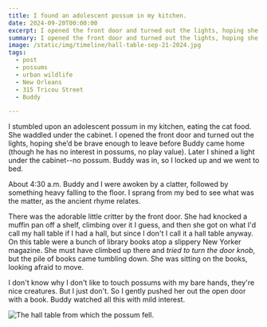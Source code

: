 ```yaml
---
title: I found an adolescent possum in my kitchen.
date: 2024-09-20T00:00:00
excerpt: I opened the front door and turned out the lights, hoping she’d be brave enough to leave before Buddy came home (though he has no interest in possums, no play value).
summary: I opened the front door and turned out the lights, hoping she’d be brave enough to leave before Buddy came home (though he has no interest in possums, no play value).
image: /static/img/timeline/hall-table-sep-21-2024.jpg
tags:
  - post
  - possums
  - urban wildlife
  - New Orleans
  - 315 Tricou Street
  - Buddy

---
```


I stumbled upon an adolescent possum in my kitchen, eating the cat food. She waddled under the cabinet.
I opened the front door and turned out the lights, hoping she’d be brave enough to leave before Buddy came home (though he has no interest in possums, no play value).
Later I shined a light under the cabinet--no possum. Buddy was in, so I locked up and we went to bed.

About 4:30 a.m. Buddy and I were awoken by a clatter, followed by something heavy falling to the floor.
I sprang from my bed to see what was the matter, as the ancient rhyme relates.

There was the adorable little critter by the front door. She had knocked a muffin pan off a shelf, climbing over it I guess, and then she got on what I'd call my hall table if I had a hall, but since I don't I call it a hall table anyway. On this table were a bunch of library books atop a slippery New Yorker magazine. She must have climbed up there and _tried to turn the door knob_, but the pile of books came tumbling down. She was sitting on the books, looking afraid to move.

I don't know why I don't like to touch possums with my bare hands, they're nice creatures. But I just don't. So I gently pushed her out the open door with a book.
Buddy watched all this with mild interest.

![The hall table from which the possum fell.](/static/img/timeline/hall-table-sep-21-2024.jpeg)